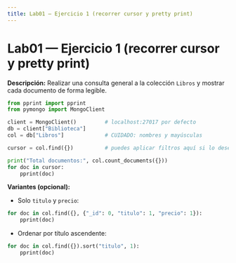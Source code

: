 ```yaml
---
title: Lab01 — Ejercicio 1 (recorrer cursor y pretty print)
---
```


# Lab01 — Ejercicio 1 (recorrer cursor y pretty print)

**Descripción:** Realizar una consulta general a la colección `Libros` y mostrar cada documento de forma legible.

```python
from pprint import pprint
from pymongo import MongoClient

client = MongoClient()         # localhost:27017 por defecto
db = client["Biblioteca"]
col = db["Libros"]             # CUIDADO: nombres y mayúsculas

cursor = col.find({})          # puedes aplicar filtros aquí si lo deseas

print("Total documentos:", col.count_documents({}))
for doc in cursor:
    pprint(doc)
```

**Variantes (opcional):**

- Solo `titulo` y `precio`:
```python
for doc in col.find({}, {"_id": 0, "titulo": 1, "precio": 1}):
    pprint(doc)
```

- Ordenar por título ascendente:
```python
for doc in col.find({}).sort("titulo", 1):
    pprint(doc)
```

